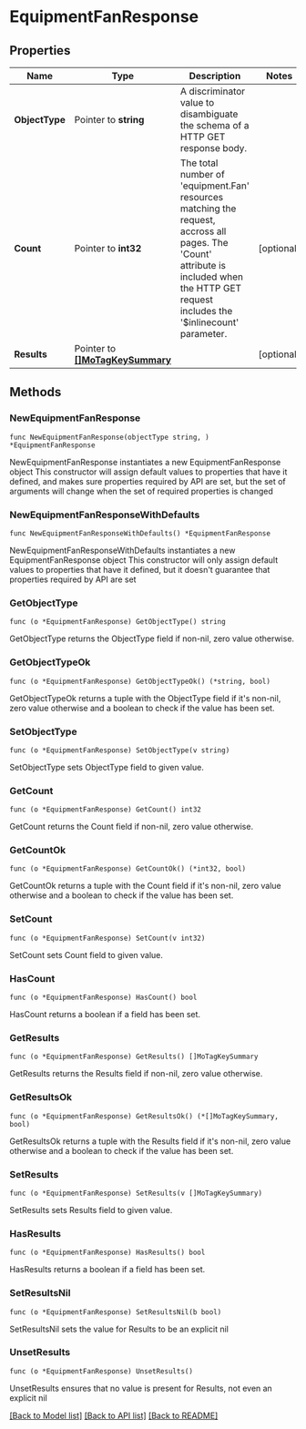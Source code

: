 # EquipmentFanResponse

## Properties

Name | Type | Description | Notes
------------ | ------------- | ------------- | -------------
**ObjectType** | Pointer to **string** | A discriminator value to disambiguate the schema of a HTTP GET response body. | 
**Count** | Pointer to **int32** | The total number of &#39;equipment.Fan&#39; resources matching the request, accross all pages. The &#39;Count&#39; attribute is included when the HTTP GET request includes the &#39;$inlinecount&#39; parameter. | [optional] 
**Results** | Pointer to [**[]MoTagKeySummary**](mo.TagKeySummary.md) |  | [optional] 

## Methods

### NewEquipmentFanResponse

`func NewEquipmentFanResponse(objectType string, ) *EquipmentFanResponse`

NewEquipmentFanResponse instantiates a new EquipmentFanResponse object
This constructor will assign default values to properties that have it defined,
and makes sure properties required by API are set, but the set of arguments
will change when the set of required properties is changed

### NewEquipmentFanResponseWithDefaults

`func NewEquipmentFanResponseWithDefaults() *EquipmentFanResponse`

NewEquipmentFanResponseWithDefaults instantiates a new EquipmentFanResponse object
This constructor will only assign default values to properties that have it defined,
but it doesn't guarantee that properties required by API are set

### GetObjectType

`func (o *EquipmentFanResponse) GetObjectType() string`

GetObjectType returns the ObjectType field if non-nil, zero value otherwise.

### GetObjectTypeOk

`func (o *EquipmentFanResponse) GetObjectTypeOk() (*string, bool)`

GetObjectTypeOk returns a tuple with the ObjectType field if it's non-nil, zero value otherwise
and a boolean to check if the value has been set.

### SetObjectType

`func (o *EquipmentFanResponse) SetObjectType(v string)`

SetObjectType sets ObjectType field to given value.


### GetCount

`func (o *EquipmentFanResponse) GetCount() int32`

GetCount returns the Count field if non-nil, zero value otherwise.

### GetCountOk

`func (o *EquipmentFanResponse) GetCountOk() (*int32, bool)`

GetCountOk returns a tuple with the Count field if it's non-nil, zero value otherwise
and a boolean to check if the value has been set.

### SetCount

`func (o *EquipmentFanResponse) SetCount(v int32)`

SetCount sets Count field to given value.

### HasCount

`func (o *EquipmentFanResponse) HasCount() bool`

HasCount returns a boolean if a field has been set.

### GetResults

`func (o *EquipmentFanResponse) GetResults() []MoTagKeySummary`

GetResults returns the Results field if non-nil, zero value otherwise.

### GetResultsOk

`func (o *EquipmentFanResponse) GetResultsOk() (*[]MoTagKeySummary, bool)`

GetResultsOk returns a tuple with the Results field if it's non-nil, zero value otherwise
and a boolean to check if the value has been set.

### SetResults

`func (o *EquipmentFanResponse) SetResults(v []MoTagKeySummary)`

SetResults sets Results field to given value.

### HasResults

`func (o *EquipmentFanResponse) HasResults() bool`

HasResults returns a boolean if a field has been set.

### SetResultsNil

`func (o *EquipmentFanResponse) SetResultsNil(b bool)`

 SetResultsNil sets the value for Results to be an explicit nil

### UnsetResults
`func (o *EquipmentFanResponse) UnsetResults()`

UnsetResults ensures that no value is present for Results, not even an explicit nil

[[Back to Model list]](../README.md#documentation-for-models) [[Back to API list]](../README.md#documentation-for-api-endpoints) [[Back to README]](../README.md)


